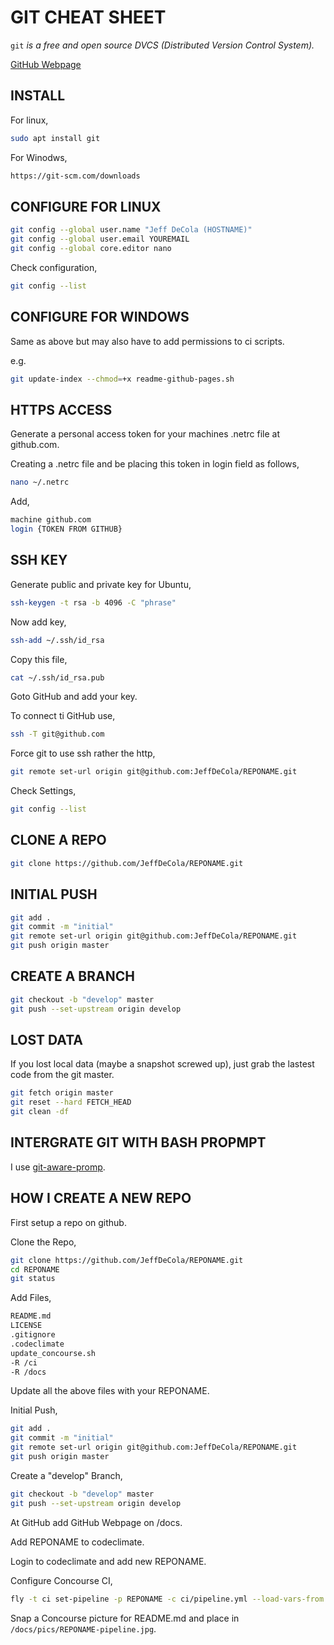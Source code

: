 # GIT CHEAT SHEET

`git` _is a free and open source DVCS (Distributed Version Control System)._

[GitHub Webpage](https://jeffdecola.github.io/my-cheat-sheets/)

## INSTALL

For linux,

```bash
sudo apt install git
```

For Winodws,

```bash
https://git-scm.com/downloads
```

## CONFIGURE FOR LINUX

```bash
git config --global user.name "Jeff DeCola (HOSTNAME)"
git config --global user.email YOUREMAIL
git config --global core.editor nano
```

Check configuration,

```bash
git config --list
```

## CONFIGURE FOR WINDOWS

Same as above but may also have to add permissions to ci scripts.

e.g.

```bash
git update-index --chmod=+x readme-github-pages.sh
```

## HTTPS ACCESS

Generate a personal access token for your machines .netrc
file at github.com.

Creating a .netrc file and be placing this token in
login field as follows,


```bash
nano ~/.netrc
```

Add,

```bash
machine github.com
login {TOKEN FROM GITHUB}
```

## SSH KEY

Generate public and private key for Ubuntu,

```bash
ssh-keygen -t rsa -b 4096 -C "phrase"
```

Now add key,

```bash
ssh-add ~/.ssh/id_rsa
```

Copy this file,

```bash
cat ~/.ssh/id_rsa.pub
```

Goto GitHub and add your key.

To connect ti GitHub use,

```bash
ssh -T git@github.com
```

Force git to use ssh rather the http,

```bash
git remote set-url origin git@github.com:JeffDeCola/REPONAME.git
```

Check Settings,

```bash
git config --list
```

## CLONE A REPO

```bash
git clone https://github.com/JeffDeCola/REPONAME.git
```

## INITIAL PUSH

```bash
git add .
git commit -m "initial"
git remote set-url origin git@github.com:JeffDeCola/REPONAME.git
git push origin master
```

## CREATE A BRANCH

```bash
git checkout -b "develop" master
git push --set-upstream origin develop
```

## LOST DATA

If you lost local data (maybe a snapshot screwed up),
just grab the lastest code from the git master. 

```bash
git fetch origin master
git reset --hard FETCH_HEAD
git clean -df
```

## INTERGRATE GIT WITH BASH PROPMPT

I use [git-aware-promp](https://github.com/jimeh/git-aware-prompt).

## HOW I CREATE A NEW REPO

First setup a repo on github.

Clone the Repo,

```bash
git clone https://github.com/JeffDeCola/REPONAME.git
cd REPONAME
git status
```

Add Files,

```bash
README.md
LICENSE
.gitignore
.codeclimate
update_concourse.sh
-R /ci
-R /docs
```

Update all the above files with your REPONAME.

Initial Push,

```bash
git add .
git commit -m "initial"
git remote set-url origin git@github.com:JeffDeCola/REPONAME.git
git push origin master
```

Create a "develop" Branch,

```bash
git checkout -b "develop" master
git push --set-upstream origin develop
```

At GitHub add GitHub Webpage on /docs.

Add REPONAME to codeclimate.

Login to codeclimate and add new REPONAME.

Configure Concourse CI,

```bash
fly -t ci set-pipeline -p REPONAME -c ci/pipeline.yml --load-vars-from ci/.credentials.yml
```

Snap a Concourse picture for README.md and place in
`/docs/pics/REPONAME-pipeline.jpg`.

